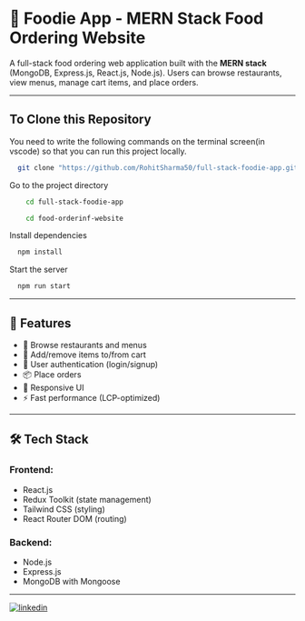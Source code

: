 # 🍔 Foodie App - MERN Stack Food Ordering Website

A full-stack food ordering web application built with the **MERN stack** (MongoDB, Express.js, React.js, Node.js). Users can browse restaurants, view menus, manage cart items, and place orders.

---

## To Clone this Repository

You need to write the following commands on the terminal screen(in vscode) so that you can run this project locally.

```bash
  git clone "https://github.com/RohitSharma50/full-stack-foodie-app.git"
```

Go to the project directory

```bash
    cd full-stack-foodie-app
```

```bash
    cd food-orderinf-website
```

Install dependencies

```bash
  npm install
```

Start the server

```bash
  npm run start
```

---

## 🚀 Features

- 🧭 Browse restaurants and menus
- 🛒 Add/remove items to/from cart
- 🔐 User authentication (login/signup)
- 📦 Place orders
- 🧾 Responsive UI
- ⚡ Fast performance (LCP-optimized)

---

## 🛠 Tech Stack

### Frontend:

- React.js
- Redux Toolkit (state management)
- Tailwind CSS (styling)
- React Router DOM (routing)

### Backend:

- Node.js
- Express.js
- MongoDB with Mongoose

---

[![linkedin](https://img.shields.io/badge/LinkedIn-0077B5?style=for-the-badge&logo=linkedin&logoColor=white)](https://www.linkedin.com/in/rohit-sharma50/)
